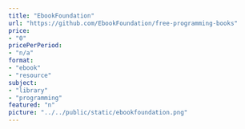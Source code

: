 ```yaml
---
title: "EbookFoundation"
url: "https://github.com/EbookFoundation/free-programming-books"
price: 
- "0"
pricePerPeriod: 
- "n/a"
format: 
- "ebook"
- "resource"
subject: 
- "library"
- "programming"
featured: "n"
picture: "../../public/static/ebookfoundation.png"
---
```

